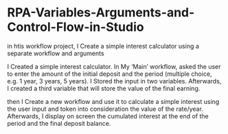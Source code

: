 # RPA-Variables-Arguments-and-Control-Flow-in-Studio
in htis workflow project, I Create a simple interest calculator using a separate workflow and arguments

I Created a simple interest calculator. In My ‘Main’ workflow, asked the user to enter the amount of the initial deposit and the period (multiple choice, e.g. 1 year, 3 years, 5 years).  I Stored the input in two variables. Afterwards, I created a third variable that will store the value of the final earning.

then I Create a new workflow and use it to calculate a simple interest using the user input and token into consideration the value of the rate/year. Afterwards, I display on screen the cumulated interest at the end of the period and the final deposit balance.
